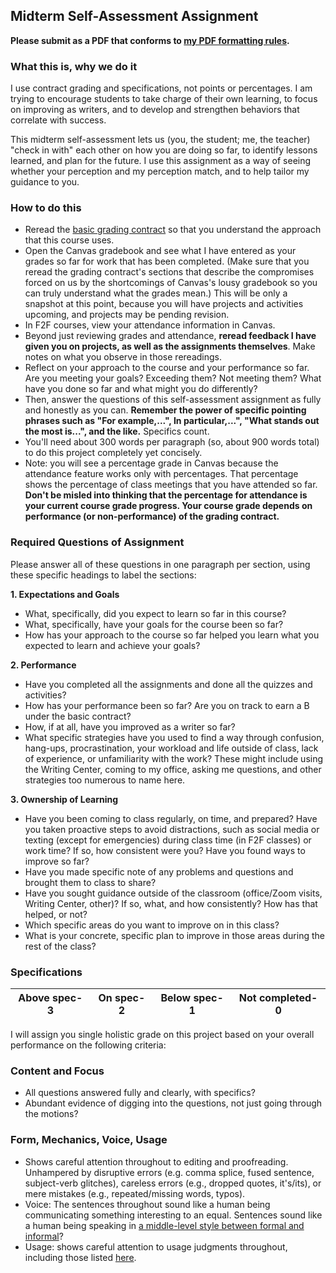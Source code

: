 
## Midterm Self-Assessment Assignment

**Please submit as a PDF that conforms to [my PDF formatting rules](http://drewloewe.net/electronic-document-formatting-rules/).**

### What this is, why we do it

I use contract grading and specifications, not points or percentages. I am trying to encourage students to take charge of their own learning, to focus on improving as writers, and to develop and strengthen behaviors that correlate with success. 

This midterm self-assessment lets us (you, the student; me, the teacher) "check in with" each other on how you are doing so far, to identify lessons learned, and plan for the future. I use this assignment as a way of seeing whether your perception and my perception match, and to help tailor my guidance to you. 

### How to do this

*   Reread the [basic grading contract](https://github.com/drewloewe/grading-contract/blob/master/grading-contract-Summer19-and-later.md) so that you understand the approach that this course uses. 
*   Open the Canvas gradebook and see what I have entered as your grades so far for work that has been completed. (Make sure that you reread the grading contract's sections that describe the compromises forced on us by the shortcomings of Canvas's lousy gradebook so you can truly understand what the grades mean.) This will be only a snapshot at this point, because you will have projects and activities upcoming, and projects may be pending revision. 
*  In F2F courses, view your attendance information in Canvas.
*  Beyond just reviewing grades and attendance, **reread feedback I have given you on projects, as well as the assignments themselves**.
Make notes on what you observe in those rereadings.
*  Reflect on your approach to the course and your performance so far. Are you meeting your goals? Exceeding them? Not meeting them? What have you done so far and what might you do differently?
*  Then, answer the questions of this self-assessment assignment as fully and honestly as you can. **Remember the power of specific pointing phrases such as "For example,...", In particular,...", "What stands out the most is...", and the like.** Specifics count.
*  You'll need about 300 words per paragraph (so, about 900 words total) to do this project completely yet concisely.
* Note: you will see a percentage grade in Canvas because the attendance feature works only with percentages. That percentage shows the percentage of class meetings that you have attended so far. **Don't be misled into thinking that the percentage for attendance is your current course grade progress. Your course grade depends on performance (or non-performance) of the grading contract.**

### Required Questions of Assignment

Please answer all of these questions in one paragraph per section, using these specific headings to label the sections:

**1. Expectations and Goals** 

*   What, specifically, did you expect to learn so far in this course? 
*   What, specifically, have your goals for the course been so far? 
*   How has your approach to the course so far helped you learn what you expected to learn and achieve your goals?


**2. Performance** 

* Have you completed all the assignments and done all the quizzes and activities? 
* How has your performance been so far? Are you on track to earn a B under the basic contract? 
* How, if at all, have you improved as a writer so far? 
* What specific strategies have you used to find a way through confusion, hang-ups, procrastination, your workload and life outside of class, lack of experience, or unfamiliarity with the work? These might include using the Writing Center, coming to my office, asking me questions, and other strategies too numerous to name here.


**3. Ownership of Learning**

*   Have you been coming to class regularly, on time, and prepared? Have you taken proactive steps to avoid distractions, such as social media or texting (except for emergencies) during class time (in F2F classes) or work time? If so, how consistent were you? Have you found ways to improve so far?
*   Have you made specific note of any problems and questions and brought them to class to share?
* Have you sought guidance outside of the classroom (office/Zoom visits, Writing Center, other)? If so, what, and how consistently? How has that helped, or not?
* Which specific areas do you want to improve on in this class?
* What is your concrete, specific plan to improve in those areas during the rest of the class?


### Specifications

| Above spec-3 |  On spec-2 | Below spec-1 | Not completed-0 |
|------------| --------- |-----------|-----------|

I will assign you single holistic grade on this project based on your overall performance on the following criteria:

### Content and Focus

*   All questions answered fully and clearly, with specifics?
*  Abundant evidence of digging into the questions, not just going through the motions?

### Form, Mechanics, Voice, Usage

*   Shows careful attention throughout to editing and proofreading. Unhampered by disruptive errors (e.g. comma splice, fused sentence, subject-verb glitches), careless errors (e.g., dropped quotes, it's/its), or mere mistakes (e.g., repeated/missing words, typos).
*   Voice: The sentences throughout sound like a human being communicating something interesting to an equal. Sentences sound like a human being speaking in [a middle-level style between formal and informal](http://drewloewe.net/prose-style/)?
*   Usage: shows careful attention to usage judgments throughout, including those listed [here](https://github.com/drewloewe/editing-and-formatting-guide/blob/master/advice-on-errors-and-usage.md).

